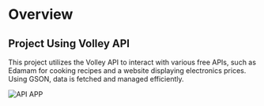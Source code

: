 <h1>Overview</h1>
<h2>Project Using Volley API</h2>
This project utilizes the Volley API to interact with various free APIs,
such as Edamam for cooking recipes and a website displaying electronics prices. Using GSON, data is fetched and managed efficiently.

![API APP](https://github.com/manard/API-AndroidStudio/assets/106376651/c7be8106-201e-453b-9e47-a10b26a9f075)


